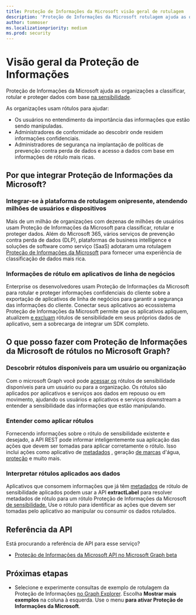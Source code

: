 ```yaml
---
title: Proteção de Informações da Microsoft visão geral de rotulagem
description: 'Proteção de Informações da Microsoft rotulagem ajuda as organizações a classificar, rotular e proteger dados com base Office 365 Rótulos de Sensibilidade do Centro de Conformidade e Segurança.'
author: tommoser
ms.localizationpriority: medium
ms.prod: security
---
```


# <a name="information-protection-overview"></a>Visão geral da Proteção de Informações

Proteção de Informações da Microsoft ajuda as organizações a classificar, rotular e proteger dados com base [na sensibilidade](/Office365/SecurityCompliance/sensitivity-labels). 

As organizações usam rótulos para ajudar:

* Os usuários no entendimento da importância das informações que estão sendo manipuladas.
* Administradores de conformidade ao descobrir onde residem informações confidenciais. 
* Administradores de segurança na implantação de políticas de prevenção contra perda de dados e acesso a dados com base em informações de rótulo mais ricas.

## <a name="why-integrate-microsoft-information-protection"></a>Por que integrar Proteção de Informações da Microsoft? 

### <a name="integrate-with-the-ubiquitous-labeling-platform-servicing-millions-of-users-and-devices"></a>Integrar-se à plataforma de rotulagem onipresente, atendendo milhões de usuários e dispositivos

Mais de um milhão de organizações com dezenas de milhões de usuários usam Proteção de Informações da Microsoft para classificar, rotular e proteger dados.  Além do Microsoft 365, vários serviços de prevenção contra perda de dados (DLP), plataformas de business intelligence e soluções de software como serviço (SaaS) adotaram uma rotulagem [Proteção de Informações da Microsoft](https://www.microsoft.com/security/technology/information-protection) para fornecer uma experiência de classificação de dados mais rica. 

### <a name="label-information-in-line-of-business-applications"></a>Informações de rótulo em aplicativos de linha de negócios

Enterprise os desenvolvedores usam Proteção de Informações da Microsoft para rotular e proteger informações confidenciais do cliente sobre a exportação de aplicativos de linha de negócios para garantir a segurança das informações do cliente. Conectar seus aplicativos ao ecossistema Proteção de Informações da Microsoft permite que os aplicativos apliquem, atualizem [e excluam](/Office365/SecurityCompliance/sensitivity-labels) rótulos de sensibilidade em seus próprios dados de aplicativo, sem a sobrecarga de integrar um SDK completo.

## <a name="what-can-i-do-with-microsoft-information-protection-label-apis-in-microsoft-graph"></a>O que posso fazer com Proteção de Informações da Microsoft de rótulos no Microsoft Graph? 

### <a name="discover-labels-available-to-a-user-or-organization"></a>Descobrir rótulos disponíveis para um usuário ou organização

Com o microsoft Graph você pode [acessar os](/graph/api/resources/informationprotectionlabel) rótulos de sensibilidade disponíveis para um usuário ou para a organização. Os rótulos são aplicados por aplicativos e serviços aos dados em repouso ou em movimento, ajudando os usuários e aplicativos e serviços downstream a entender a sensibilidade das informações que estão manipulando.

### <a name="understand-how-to-apply-labels"></a>Entender como aplicar rótulos

Fornecendo informações sobre o rótulo de sensibilidade existente e desejado, a API REST pode informar inteligentemente sua aplicação das ações que devem [](/graph/api/resources/informationprotectionaction) ser tomadas para aplicar corretamente o rótulo. Isso inclui ações como aplicativo de [metadados](/graph/api/resources/metadataaction) , geração [de marcas](/graph/api/resources/addwatermarkaction) d'água, [proteção](/graph/api/resources/protectbytemplateaction) e muito mais.

### <a name="interpret-labels-applied-to-data"></a>Interpretar rótulos aplicados aos dados

Aplicativos que consomem informações que já têm [metadados](/graph/api/resources/metadataaction) de rótulo de sensibilidade aplicados podem usar a API **extractLabel** para resolver metadados de rótulo para um rótulo Proteção de Informações da Microsoft [de sensibilidade.](/graph/api/resources/informationprotectionlabel) Use o rótulo para identificar as ações que devem ser tomadas pelo aplicativo ao manipular ou consumir os dados rotulados. 

## <a name="api-reference"></a>Referência da API

Está procurando a referência de API para esse serviço?

- [Proteção de Informações da Microsoft API no Microsoft Graph beta](/graph/api/resources/informationprotectionlabel)

## <a name="next-steps"></a>Próximas etapas

- Selecione e experimente consultas de exemplo de rotulagem da Proteção de Informações [no Graph Explorer](https://developer.microsoft.com/graph/graph-explorer). Escolha **Mostrar mais exemplos** na coluna à esquerda. Use o menu **para ativar Proteção de Informações da Microsoft**.
